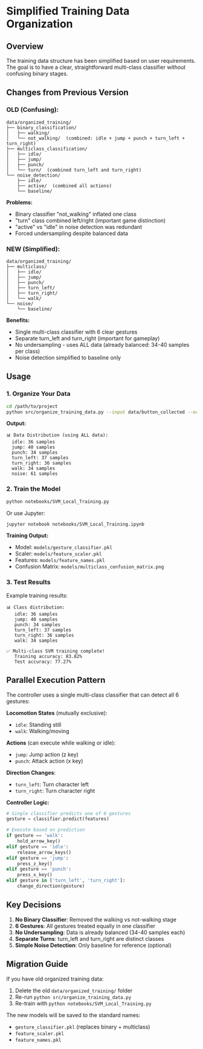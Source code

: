 # Simplified Training Data Organization

## Overview

The training data structure has been simplified based on user requirements. The goal is to have a clear, straightforward multi-class classifier without confusing binary stages.

## Changes from Previous Version

### OLD (Confusing):
```
data/organized_training/
├── binary_classification/
│   ├── walking/
│   └── not_walking/  (combined: idle + jump + punch + turn_left + turn_right)
├── multiclass_classification/
│   ├── idle/
│   ├── jump/
│   ├── punch/
│   └── turn/  (combined turn_left and turn_right)
└── noise_detection/
    ├── idle/
    ├── active/  (combined all actions)
    └── baseline/
```

**Problems:**
- Binary classifier "not_walking" inflated one class
- "turn" class combined left/right (important game distinction)
- "active" vs "idle" in noise detection was redundant
- Forced undersampling despite balanced data

### NEW (Simplified):
```
data/organized_training/
├── multiclass/
│   ├── idle/
│   ├── jump/
│   ├── punch/
│   ├── turn_left/
│   ├── turn_right/
│   └── walk/
└── noise/
    └── baseline/
```

**Benefits:**
- Single multi-class classifier with 6 clear gestures
- Separate turn_left and turn_right (important for gameplay)
- No undersampling - uses ALL data (already balanced: 34-40 samples per class)
- Noise detection simplified to baseline only

## Usage

### 1. Organize Your Data

```bash
cd /path/to/project
python src/organize_training_data.py --input data/button_collected --output data/organized_training
```

**Output:**
```
📊 Data Distribution (using ALL data):
  idle: 36 samples
  jump: 40 samples
  punch: 34 samples
  turn_left: 37 samples
  turn_right: 36 samples
  walk: 34 samples
  noise: 61 samples
```

### 2. Train the Model

```bash
python notebooks/SVM_Local_Training.py
```

Or use Jupyter:
```bash
jupyter notebook notebooks/SVM_Local_Training.ipynb
```

**Training Output:**
- Model: `models/gesture_classifier.pkl`
- Scaler: `models/feature_scaler.pkl`
- Features: `models/feature_names.pkl`
- Confusion Matrix: `models/multiclass_confusion_matrix.png`

### 3. Test Results

Example training results:
```
📊 Class distribution:
   idle: 36 samples
   jump: 40 samples
   punch: 34 samples
   turn_left: 37 samples
   turn_right: 36 samples
   walk: 34 samples

✅ Multi-class SVM training complete!
   Training accuracy: 83.82%
   Test accuracy: 77.27%
```

## Parallel Execution Pattern

The controller uses a single multi-class classifier that can detect all 6 gestures:

**Locomotion States** (mutually exclusive):
- `idle`: Standing still
- `walk`: Walking/moving

**Actions** (can execute while walking or idle):
- `jump`: Jump action (z key)
- `punch`: Attack action (x key)

**Direction Changes**:
- `turn_left`: Turn character left
- `turn_right`: Turn character right

**Controller Logic:**
```python
# Single classifier predicts one of 6 gestures
gesture = classifier.predict(features)

# Execute based on prediction
if gesture == 'walk':
    hold_arrow_key()
elif gesture == 'idle':
    release_arrow_keys()
elif gesture == 'jump':
    press_z_key()
elif gesture == 'punch':
    press_x_key()
elif gesture in ['turn_left', 'turn_right']:
    change_direction(gesture)
```

## Key Decisions

1. **No Binary Classifier**: Removed the walking vs not-walking stage
2. **6 Gestures**: All gestures treated equally in one classifier
3. **No Undersampling**: Data is already balanced (34-40 samples each)
4. **Separate Turns**: turn_left and turn_right are distinct classes
5. **Simple Noise Detection**: Only baseline for reference (optional)

## Migration Guide

If you have old organized training data:

1. Delete the old `data/organized_training/` folder
2. Re-run `python src/organize_training_data.py`
3. Re-train with `python notebooks/SVM_Local_Training.py`

The new models will be saved to the standard names:
- `gesture_classifier.pkl` (replaces binary + multiclass)
- `feature_scaler.pkl`
- `feature_names.pkl`
